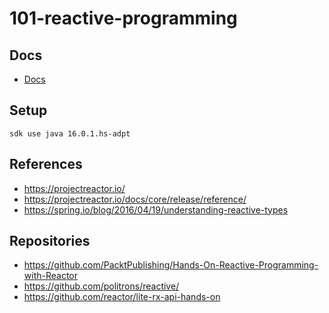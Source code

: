 # 101-reactive-programming

## Docs

- [Docs](./docs/README.md)

## Setup

```
sdk use java 16.0.1.hs-adpt
```

## References

- https://projectreactor.io/
- https://projectreactor.io/docs/core/release/reference/
- https://spring.io/blog/2016/04/19/understanding-reactive-types

## Repositories

- https://github.com/PacktPublishing/Hands-On-Reactive-Programming-with-Reactor
- https://github.com/politrons/reactive/
- https://github.com/reactor/lite-rx-api-hands-on


